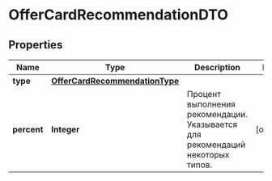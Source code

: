 

# OfferCardRecommendationDTO

## Properties

Name | Type | Description | Notes
------------ | ------------- | ------------- | -------------
**type** | [**OfferCardRecommendationType**](OfferCardRecommendationType.md) |  | 
**percent** | **Integer** | Процент выполнения рекомендации. Указывается для рекомендаций некоторых типов. |  [optional]





